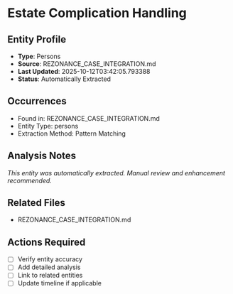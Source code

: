 # Estate Complication Handling

## Entity Profile
- **Type**: Persons
- **Source**: REZONANCE_CASE_INTEGRATION.md
- **Last Updated**: 2025-10-12T03:42:05.793388
- **Status**: Automatically Extracted

## Occurrences
- Found in: REZONANCE_CASE_INTEGRATION.md
- Entity Type: persons
- Extraction Method: Pattern Matching

## Analysis Notes
*This entity was automatically extracted. Manual review and enhancement recommended.*

## Related Files
- REZONANCE_CASE_INTEGRATION.md

## Actions Required
- [ ] Verify entity accuracy
- [ ] Add detailed analysis
- [ ] Link to related entities
- [ ] Update timeline if applicable
